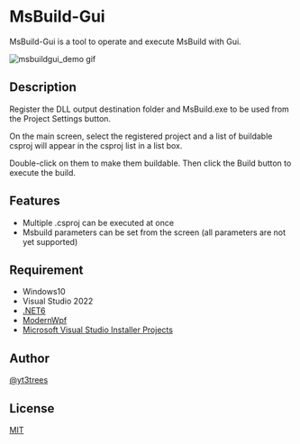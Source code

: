 # MsBuild-Gui

MsBuild-Gui is a tool to operate and execute MsBuild with Gui.

![msbuildgui_demo gif](https://user-images.githubusercontent.com/57471763/175777936-d283d66e-9b5b-4d3f-b220-3dc5b42406b4.gif)

## Description

Register the DLL output destination folder and MsBuild.exe to be used from the Project Settings button.

On the main screen, select the registered project and a list of buildable csproj will appear in the csproj list in a list box.

Double-click on them to make them buildable. Then click the Build button to execute the build.
  
## Features

- Multiple .csproj can be executed at once
- Msbuild parameters can be set from the screen (all parameters are not yet supported)

## Requirement
- Windows10
- Visual Studio 2022
- [.NET6](https://dotnet.microsoft.com/ja-jp/download/dotnet/6.0)
- [ModernWpf](https://github.com/Kinnara/ModernWpf)
- [Microsoft Visual Studio Installer Projects](https://marketplace.visualstudio.com/items?itemName=VisualStudioClient.MicrosoftVisualStudio2017InstallerProjects)

## Author

[@yt3trees](https://twitter.com/yt3trees)

## License

[MIT](https://github.com/yt3trees/MsBuild-Gui/blob/master/LICENSE)
